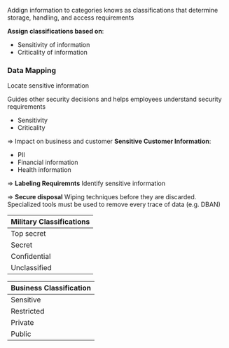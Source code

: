 Addign information to categories knows as classifications that determine storage, handling, and access requirements

**Assign classifications based on**:
- Sensitivity of information
- Criticality of information
### Data Mapping
Locate sensitive information

Guides other security decisions and helps employees understand security requirements
- Sensitivity
- Criticality

=> Impact on business and customer
**Sensitive Customer Information**:
- PII
- Financial information
- Health information

=> **Labeling Requiremnts**
Identify sensitive information

=> **Secure disposal**
Wiping techniques before they are discarded.
Specialized tools must be used to remove every trace of data (e.g. DBAN)


| Military Classifications |
| ------------------------ |
| Top secret               |
| Secret                   |
| Confidential             |
| Unclassified             |

| Business Classification |
| ----------------------- |
| Sensitive               |
| Restricted              |
| Private                 |
| Public                  |



